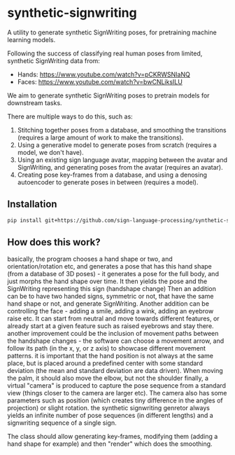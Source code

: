 # synthetic-signwriting

A utility to generate synthetic SignWriting poses, for pretraining machine learning models.

Following the success of classifying real human poses from limited, synthetic SignWriting data from:

- Hands: https://www.youtube.com/watch?v=pCKRWSNIaNQ
- Faces: https://www.youtube.com/watch?v=bwCNLiksILU

We aim to generate synthetic SignWriting poses to pretrain models for downstream tasks.

There are multiple ways to do this, such as:

1. Stitching together poses from a database, and smoothing the transitions
   (requires a large amount of work to make the transitions).
2. Using a generative model to generate poses from scratch (requires a model, we don't have).
3. Using an existing sign language avatar, mapping between the avatar and SignWriting, and generating poses from the
   avatar (requires an avatar).
4. Creating pose key-frames from a database, and using a denosing autoencoder to generate poses in between (requires a
   model).

## Installation

```bash
pip install git+https://github.com/sign-language-processing/synthetic-signwriting
```

## How does this work?

basically, the program chooses a hand shape or two, and orientation/rotation etc, and generates a pose that has this
hand shape (from a database of 3D poses)  - it generates a pose for the full body, and just morphs the hand shape over
time. It then yields the pose and the SignWriting representing this sign (handshape change)
Then an addition can be to have two handed signs, symmetric or not, that have the same hand shape or not, and generate
SignWriting. Another addition can be controlling the face - adding a smile, adding a wink, adding an eyebrow raise etc.
It can start from neutral and move towards different features, or already start at a given feature such as raised
eyebrows and stay there.
another improvement could be the inclusion of movement paths between the handshape changes - the software can choose a
movement arrow, and follow its path (in the x, y, or z axis) to showcase different movement patterns.
it is important that the hand position is not always at the same place, but is placed around a predefined center with
some standard deviation (the mean and standard deviation are data driven). When moving the palm, it should also move the
elbow, but not the shoulder
finally, a virtual "camera" is produced to capture the pose sequence from a standard view (things closer to the camera
are larger etc). The camera also has some parameters such as position (which creates tiny difference in the angles of
projection) or slight rotation.
the synthetic signwriting genretor always yields an infinite number of pose sequences (in different lengths) and a
signwriting sequence of a single sign.

The class should allow generating key-frames, modifying them (adding a hand shape for example) and then "render" which
does the smoothing.